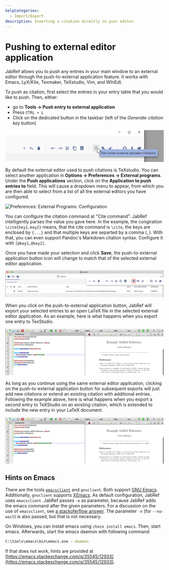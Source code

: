 ```yaml
---
helpCategories:
  - Import/Export
description: Inserting a citation directly in your editor.
---
```


# Pushing to external editor application

JabRef allows you to push any entries in your main window to an external editor through the push-to-external application feature. It works with Emacs, LyX/Kile, Texmaker, TeXstudio, Vim, and WInEdt.

To push as citation, first select the entries in your entry table that you would like to push. Then, either:

* go to **Tools → Push entry to external application​**
* Press `CTRL + L`
* Click on the dedicated button in the taskbar (left of the _Generate citation key_ button)

![](<../.gitbook/assets/push-external-button-windows (5).png>)

By default the external editor used to push citations is TeXstudio. You can select another application in **Options → Preferences → External programs**. Under the **Push applications** section, click on the **Application to push entries to** field. This will cause a dropdown menu to appear, from which you are then able to select from a list of all the external editors you have configured.

![Preferences: External Programs: Configuration](../.gitbook/assets/pushtoapplications-preferences.png)

You can configure the citation command at "Cite command". JabRef intelligently parses the value you gave here. In the example, the congiration `\cite{key1,key2}` means, that the cite command is `\cite`, the keys are enclosed by `{...}` and that multiple keys are separted by a comma (`,`). With that, you can even support Pandoc's Markdown citation syntax. Configure it with `[@key1,@key2]`.

Once you have made your selection and click **Save**, the push-to-external application button icon will change to match that of the selected external editor application.

![New Application After Select](<../.gitbook/assets/after-application-selection (6).png>)

When you click on the push-to-external application button, JabRef will export your selected entries to an open LaTeX file in the selected external editor application. As an example, here is what happens when you export one entry to TexStudio.

![Initial Push to External Export](<../.gitbook/assets/initial-push-export (5).png>)

As long as you continue using the same external editor application, clicking on the push-to-external application button for subsequent exports will just add new citations or extend an existing citation with additional entries. Following the example above, here is what happens when you export a second entry to TeXStudio on an existing citation, which is extended to include the new entry in your LaTeX document.

![Subsequent Push to External Export](<../.gitbook/assets/subsequent-push-export (5).png>)

## Hints on Emacs

There are the tools [`emacsclient`](https://www.emacswiki.org/emacs/EmacsClient) and `gnuclient`. Both support [GNU Emacs](https://www.emacswiki.org/emacs/GnuEmacs). Additionally, `gnuclient` supports [XEmacs](https://www.emacswiki.org/emacs/XEmacs). As default configuration, JabRef uses `emacsclient`. JabRef passes `-e` as parameter, because JabRef adds the emacs command after the given parameters. For a discussion on the use of `emacsclient`, see [a stackoferflow answer](https://stackoverflow.com/a/10911288/873282). The parameter `-n` (for `--no-wait`) is also passed, but that is not necessary.

On Windows, you can install emacs using `choco install emacs`. Then, start emacs. Afterwards, start the emacs daemon with following command:

```cmd
C:\tools\emacs\bin\emacs.exe --daemon
```

If that does not work, hints are provided at [https://emacs.stackexchange.com/q/35545/12933](https://emacs.stackexchange.com/q/35545/12933).
